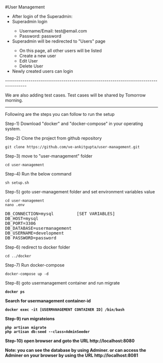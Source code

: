 #User Management
<ul>
  <li>After login of the Superadmin:</li>
  <li>Superadmin login</li>
  <ul>
    <li>Username/Email: test@email.com</li>
    <li>Password: password</li>
  </ul>
  <li>Superadmin will be redirected to "Users" page</li>
  <ul>
    <li>On this page, all other users will be listed</li>
    <li>Create a new user</li>
    <li>Edit User</li>
    <li>Delete User</li>
  </ul>  
  <li>Newly created users can login</li>
</ul>
-----------------------------------------------------------------------------------------

We are also adding test cases. Test cases will be shared by Tomorrow morning.

-----------------------------------------------------------------------------------------

Following are the steps you can follow to run the setup

Step-1) Download "docker" and "docker-compose" in your operating system.

Step-2) Clone the project from github repository

```git clone https://github.com/ve-ankitgupta/user-management.git```

Step-3) move to "user-management" folder

```cd user-management```

Step-4) Run the below command

```sh setup.sh```

Step-5) goto user-management folder and set environment variables value

```
cd user-management
nano .env
```
<pre>
DB_CONNECTION=mysql         [SET VARIABLES]
DB_HOST=mysql
DB_PORT=3306
DB_DATABASE=usermanagement
DB_USERNAME=development
DB_PASSWORD=password
</pre>

Step-6) redirect to docker folder

```cd ../docker```

Step-7) Run docker-compose

```docker-compose up -d```

Step-8) goto usermanagement container and run migrate<b/>

```docker ps```

Search for usermanagement container-id

```docker exec -it [USERMANAGEMENT CONTAINER ID] /bin/bash```

Step-9) run migrateions

```
php artisan migrate
php artisan db:seed --class=AdminSeeder
```

Step-10) open browser and goto the URL
http://localhost:8080


Note: you can see the database by using <b>Adminer</b>. or can access the Adminer on your browser by using the URL
http://localhost:8081
